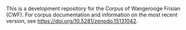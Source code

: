 This is a development repository for the Corpus of Wangerooge Frisian (CWF). For corpus documentation and information on the most recent version, see <https://doi.org/10.5281/zenodo.15131042>.
